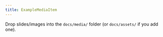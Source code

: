 ```yaml
---
title: ExampleMediaItem
---
```


Drop slides/images into the `docs/media/` folder (or `docs/assets/` if you add one).
